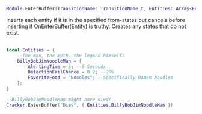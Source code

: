 ```lua
Module.EnterBuffer(TransitionName: TransitionName_t, Entities: Array<Entity_t>)
```
Inserts each entity if it is in the specified from-states but cancels before inserting if OnEnterBuffer(Entity) is truthy. Creates any states that do not exist.
<br /><br />

```lua
local Entities = {    
    --The man, the myth, the legend himself:
    BillyBobJimNoodleMan = {
        AlertingTime = 5; --5 Seconds
        DetectionFailChance = 0.2; --20%
        FavoriteFood = "Noodles"; --Specifically Ramen Noodles
    };
}

--BillyBobJimNoodleMan might have died!
Cracker.EnterBuffer("Dies", { Entities.BillyBobJimNoodleMan })
```